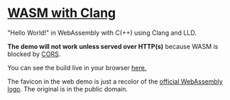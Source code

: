 # [WASM with Clang](https://addiment.github.io/wasm-with-clang/)

"Hello World!" in WebAssembly with C(++) using Clang and LLD. 

**The demo will not work unless served over HTTP(s)** because WASM is blocked by [CORS](https://developer.mozilla.org/en-US/docs/Web/HTTP/CORS/Errors).

You can see the build live in your browser [here.](https://addiment.github.io/wasm-with-clang/)

The favicon in the web demo is just a recolor of the [official WebAssembly logo](https://github.com/WebAssembly/web-assembly-logo). The original is in the public domain.

